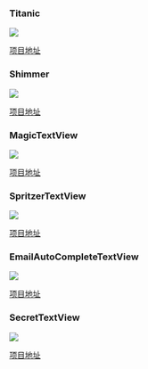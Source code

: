 ### Titanic ###

![](https://raw.githubusercontent.com/ITBox/AndroidOpenSourceCollection/master/Asset/titanic.gif)

[项目地址](https://github.com/RomainPiel/Titanic)

### Shimmer ###

![](https://raw.githubusercontent.com/ITBox/AndroidOpenSourceCollection/master/Asset/shimmer.gif)

[项目地址](https://github.com/RomainPiel/Shimmer-android)

### MagicTextView ###

![](https://raw.githubusercontent.com/ITBox/AndroidOpenSourceCollection/master/Asset/magictextview.png)

[项目地址](https://github.com/m5/MagicTextView)

### SpritzerTextView ###

![](https://camo.githubusercontent.com/6aff13ad2ea44db53784e283f2f05a3e2b874e4d/687474703a2f2f692e696d6775722e636f6d2f6d6b65566959592e676966)

[项目地址](https://github.com/andrewgiang/SpritzerTextView)

### EmailAutoCompleteTextView ###

![](https://camo.githubusercontent.com/f5cef2d31772656fc3d7ecc261c87585bed0ad3f/68747470733a2f2f7261772e6769746875622e636f6d2f677265656e68616c6f6c6162732f456d61696c4175746f436f6d706c65746554657874566965772f6d61737465722f696d616765732f456d61696c4175746f436f6d706c65746554657874566965775f64656d6f2e676966)

[项目地址](https://github.com/greenhalolabs/EmailAutoCompleteTextView)

### SecretTextView ###

![](https://raw.githubusercontent.com/ITBox/AndroidOpenSourceCollection/master/Asset/SecretTextView.gif)

[项目地址](https://github.com/matthewrkula/SecretTextView)
